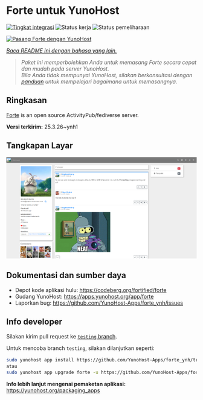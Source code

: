 <!--
N.B.: README ini dibuat secara otomatis oleh <https://github.com/YunoHost/apps/tree/master/tools/readme_generator>
Ini TIDAK boleh diedit dengan tangan.
-->

# Forte untuk YunoHost

[![Tingkat integrasi](https://apps.yunohost.org/badge/integration/forte)](https://ci-apps.yunohost.org/ci/apps/forte/)
![Status kerja](https://apps.yunohost.org/badge/state/forte)
![Status pemeliharaan](https://apps.yunohost.org/badge/maintained/forte)

[![Pasang Forte dengan YunoHost](https://install-app.yunohost.org/install-with-yunohost.svg)](https://install-app.yunohost.org/?app=forte)

*[Baca README ini dengan bahasa yang lain.](./ALL_README.md)*

> *Paket ini memperbolehkan Anda untuk memasang Forte secara cepat dan mudah pada server YunoHost.*  
> *Bila Anda tidak mempunyai YunoHost, silakan berkonsultasi dengan [panduan](https://yunohost.org/install) untuk mempelajari bagaimana untuk memasangnya.*

## Ringkasan

[Forte](https://codeberg.org/fortified/forte/) is an open source ActivityPub/fediverse server.


**Versi terkirim:** 25.3.26~ynh1

## Tangkapan Layar

![Tangkapan Layar pada Forte](./doc/screenshots/example.png)

## Dokumentasi dan sumber daya

- Depot kode aplikasi hulu: <https://codeberg.org/fortified/forte>
- Gudang YunoHost: <https://apps.yunohost.org/app/forte>
- Laporkan bug: <https://github.com/YunoHost-Apps/forte_ynh/issues>

## Info developer

Silakan kirim pull request ke [`testing` branch](https://github.com/YunoHost-Apps/forte_ynh/tree/testing).

Untuk mencoba branch `testing`, silakan dilanjutkan seperti:

```bash
sudo yunohost app install https://github.com/YunoHost-Apps/forte_ynh/tree/testing --debug
atau
sudo yunohost app upgrade forte -u https://github.com/YunoHost-Apps/forte_ynh/tree/testing --debug
```

**Info lebih lanjut mengenai pemaketan aplikasi:** <https://yunohost.org/packaging_apps>
